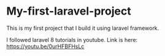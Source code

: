 # My-first-laravel-project
This is my first project that I build it using laravel framework.

I followed laravel 8 tutorials in youtube.
Link is here: https://youtu.be/0urHFBFHsLc
